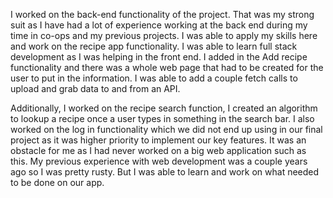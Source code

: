 I worked on the back-end functionality of the project. That was my strong suit as I have had a lot of experience working at the back end during my time in co-ops and my previous projects. I was able to apply my skills here and work on the recipe app functionality. I was able to learn full stack development as I was helping in the front end. I added in the Add recipe functionality and there was a whole web page that had to be created for the user to put in the information. I was able to add a couple fetch calls to upload and grab data to and from an API.
 
Additionally, I worked on the recipe search function, I created an algorithm to lookup a recipe once a user types in something in the search bar. I also worked on the log in functionality which we did not end up using in our final project as it was higher priority to implement our key features. It was an obstacle for me as I had never worked on a big web application such as this. My previous experience with web development was a couple years ago so I was pretty rusty. But I was able to learn and work on what needed to be done on our app.
